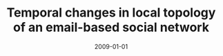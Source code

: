 ---
# Documentation: https://wowchemy.com/docs/managing-content/

title: Temporal changes in local topology of an email-based social network
subtitle: ''
summary: ''
authors:
- Krzysztof Juszczyszyn
- Katarzyna Musiał
- kazienko
- Bogdan Gabrys
tags: []
categories: []
date: '2009-01-01'
lastmod: 2022-10-07T05:49:19Z
featured: false
draft: false

# Featured image
# To use, add an image named `featured.jpg/png` to your page's folder.
# Focal points: Smart, Center, TopLeft, Top, TopRight, Left, Right, BottomLeft, Bottom, BottomRight.
image:
  caption: ''
  focal_point: ''
  preview_only: false

# Projects (optional).
#   Associate this post with one or more of your projects.
#   Simply enter your project's folder or file name without extension.
#   E.g. `projects = ["internal-project"]` references `content/project/deep-learning/index.md`.
#   Otherwise, set `projects = []`.
projects: []
publishDate: '2022-10-07T05:49:18.433642Z'
publication_types:
- '2'
abstract: ''
publication: '*Computing and Informatics*'
links:
- name: URL
  url: http://www.cai.sk/ojs/index.php/cai/article/view/62/47
---
